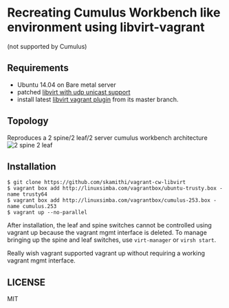 # Recreating Cumulus Workbench like environment using libvirt-vagrant

(not supported by Cumulus)

## Requirements

* Ubuntu 14.04 on Bare metal server
* patched [libvirt with udp unicast
  support](https://launchpad.net/~linuxsimba/+archive/ubuntu/libvirt-udp-tunnel)
* install latest [libvirt vagrant plugin](http://linuxsimba.com/vagrant-libvirt-install/) from its master branch.

## Topology
Reproduces a 2 spine/2 leaf/2 server cumulus workbench architecture
![2 spine 2 leaf](https://support.cumulusnetworks.com/hc/en-us/article_attachments/201247418/ibgp-2lt22s.png)


## Installation

```
$ git clone https://github.com/skamithi/vagrant-cw-libvirt
$ vagrant box add http://linuxsimba.com/vagrantbox/ubuntu-trusty.box -name trusty64
$ vagrant box add http://linuxsimba.com/vagrantbox/cumulus-253.box -name cumulus.253
$ vagrant up --no-parallel
```

After installation, the leaf and spine switches cannot be controlled using
vagrant up because the vagrant mgmt interface is deleted. To manage bringing up
the spine and leaf switches, use ``virt-manager`` or ``virsh start``.

Really wish vagrant supported vagrant up without requiring a working vagrant
mgmt interface.

## LICENSE
MIT





